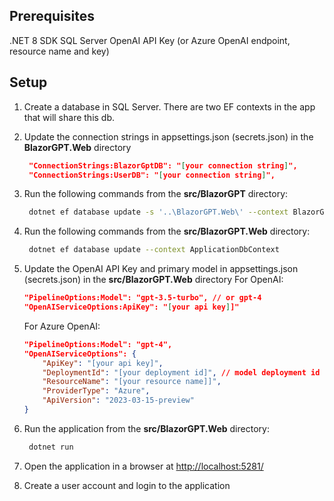 ## Prerequisites
.NET 8 SDK
SQL Server 
OpenAI API Key (or Azure OpenAI endpoint, resource name and key)

## Setup
1. Create a database in SQL Server. There are two EF contexts in the app that will share this db.
2. Update the connection strings in appsettings.json (secrets.json) in the **BlazorGPT.Web** directory
   ```json
    "ConnectionStrings:BlazorGptDB": "[your connection string]",
    "ConnectionStrings:UserDB": "[your connection string]",
   ```



3. Run the following commands from the **src/BlazorGPT** directory:

   ```bash 
    dotnet ef database update -s '..\BlazorGPT.Web\' --context BlazorGptDBContext
   ```
   
4. Run the following commands from the **src/BlazorGPT.Web** directory:
   ```bash
    dotnet ef database update --context ApplicationDbContext
   ```
   

5. Update the OpenAI API Key and primary model in appsettings.json (secrets.json) in the **src/BlazorGPT.Web** directory
    For OpenAI:
    ```json
    "PipelineOptions:Model": "gpt-3.5-turbo", // or gpt-4
    "OpenAIServiceOptions:ApiKey": "[your api key]]"

    ```
    For Azure OpenAI:
    ```json
    "PipelineOptions:Model": "gpt-4",
    "OpenAIServiceOptions": {
        "ApiKey": "[your api key]",
        "DeploymentId": "[your deployment id]", // model deployment id
        "ResourceName": "[your resource name]]",
        "ProviderType": "Azure",
        "ApiVersion": "2023-03-15-preview"
    }
    ```

6. Run the application from the **src/BlazorGPT.Web** directory:
   ```bash
    dotnet run

7. Open the application in a browser at [http://localhost:5281/](`http://localhost:5281/`)

8. Create a user account and login to the application

